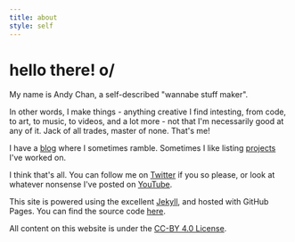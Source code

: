 ```yaml
---
title: about
style: self
---
```

<h1 class="highlight">hello there! o/</h1>

My name is Andy Chan, a self-described "wannabe stuff maker".

In other words, I make things - anything creative I find intesting, from code, to art, to music, to videos, and a lot more - not that I'm necessarily good at any of it. Jack of all trades, master of none. That's me!

I have a [blog](/blog.html) where I sometimes ramble. Sometimes I like listing [projects](/projects.html) I've worked on.

I think that's all. You can follow me on [Twitter](https://twitter.com/andzcliv3) if you so please, or look at whatever nonsense I've posted on [YouTube](https://youtube.com/andychanpineapples).

This site is powered using the excellent [Jekyll](https://jekyllrb.com), and hosted with GitHub Pages. You can find the source code [here](https://github.com/andythepie/andythepie.github.io).

All content on this website is under the [CC-BY 4.0 License](https://creativecommons.org/licenses/by/4.0/legalcode).